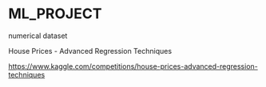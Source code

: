 # ML_PROJECT
 numerical dataset

House Prices - Advanced Regression Techniques

https://www.kaggle.com/competitions/house-prices-advanced-regression-techniques
